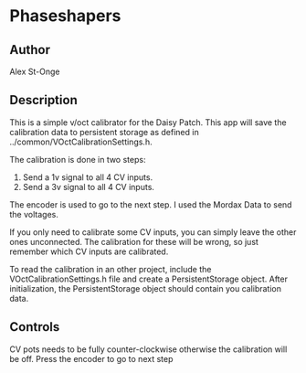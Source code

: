 # Phaseshapers

## Author

Alex St-Onge

## Description

This is a simple v/oct calibrator for the Daisy Patch. This app will save the calibration data to
persistent storage as defined in ../common/VOctCalibrationSettings.h.

The calibration is done in two steps:
1. Send a 1v signal to all 4 CV inputs.
3. Send a 3v signal to all 4 CV inputs.

The encoder is used to go to the next step.
I used the Mordax Data to send the voltages.

If you only need to calibrate some CV inputs, you can simply leave the other ones unconnected.
The calibration for these will be wrong, so just remember which CV inputs are calibrated.

To read the calibration in an other project, include the VOctCalibrationSettings.h file and create
a PersistentStorage object. After initialization, the PersistentStorage object should contain you
calibration data.

## Controls

CV pots needs to be fully counter-clockwise otherwise the calibration will be off.
Press the encoder to go to next step